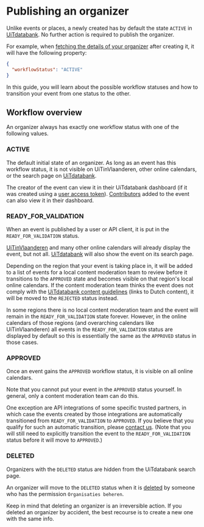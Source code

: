 # Publishing an organizer

Unlike events or places, a newly created has by default the state `ACTIVE` in [UiTdatabank](https://www.uitdatabank.be).
No further action is required to publish the organizer.

For example, when [fetching the details of your organizer](/reference/entry.json/paths/~1organizer~1{organizerId}/get) after creating it, it will have the following property:

```json
{
  "workflowStatus": "ACTIVE"
}
```

In this guide, you will learn about the possible workflow statuses and how to transition your event from one status to the other.

## Workflow overview

An organizer always has exactly one workflow status with one of the following values.

### ACTIVE

The default initial state of an organizer. As long as an event has this workflow status, it is not visible on UiTinVlaanderen, other online calendars, or the search page on [UiTdatabank](https://www.uitdatabank.be).

The creator of the event can view it in their UiTdatabank dashboard (if it was created using a [user access token](https://docs.publiq.be/docs/authentication/methods/user-access-token)). [Contributors](../shared/contributors.md) added to the event can also view it in their dashboard.

### READY\_FOR\_VALIDATION

When an event is published by a user or API client, it is put in the `READY_FOR_VALIDATION` status.

[UiTinVlaanderen](https://www.uitinvlaanderen.be) and many other online calendars will already display the event, but not all. [UiTdatabank](https://www.uitdatabank.be) will also show the event on its search page.

Depending on the region that your event is taking place in, it will be added to a list of events for a local content moderation team to review before it transitions to the `APPROVED` state and becomes visible on that region's local online calendars. If the content moderation team thinks the event does not comply with the [UiTdatabank content guidelines](https://helpdesk.publiq.be/hc/nl/articles/360008702459-Welke-activiteiten-mag-ik-invoeren-in-UiTdatabank-) (links to Dutch content), it will be moved to the `REJECTED` status instead.

In some regions there is no local content moderation team and the event will remain in the `READY_FOR_VALIDATION` state forever. However, in the online calendars of those regions (and overarching calendars like UiTinVlaanderen) all events in the `READY_FOR_VALIDATION` status are displayed by default so this is essentially the same as the `APPROVED` status in those cases.

### APPROVED

Once an event gains the `APPROVED` workflow status, it is visible on all online calendars.

Note that you cannot put your event in the `APPROVED` status yourself. In general, only a content moderation team can do this.

One exception are API integrations of some specific trusted partners, in which case the events created by those integrations are automatically transitioned from `READY_FOR_VALIDATION` to `APPROVED`. If you believe that you qualify for such an automatic transition, please [contact us](https://docs.publiq.be/#contact-us). (Note that you will still need to explicitly transition the event to the `READY_FOR_VALIDATION` status before it will move to `APPROVED`.)

### DELETED

Organizers with the `DELETED` status are hidden from the UiTdatabank search page.

An organizer will move to the `DELETED` status when it is [deleted](./delete.md) by someone who has the permission `Organisaties beheren`.

Keep in mind that deleting an organizer is an irreversible action. If you deleted an organizer by accident, the best recourse is to create a new one with the same info.
